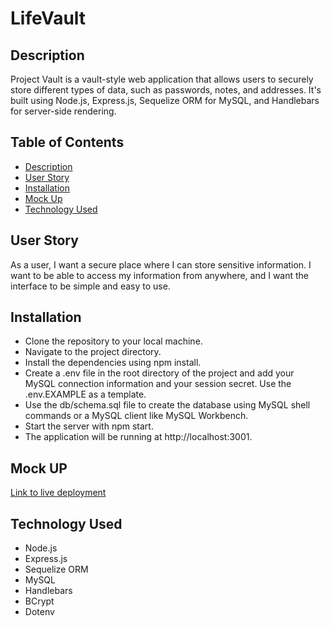 # LifeVault

## Description

Project Vault is a vault-style web application that allows users to securely store different types of data, such as passwords, notes, and addresses. It's built using Node.js, Express.js, Sequelize ORM for MySQL, and Handlebars for server-side rendering.

## Table of Contents

- [Description](#description)
- [User Story](#user-story)
- [Installation](#installation)
- [Mock Up](#mock-up)
- [Technology Used](#technology-used)

## User Story

As a user, I want a secure place where I can store sensitive information. I want to be able to access my information from anywhere, and I want the interface to be simple and easy to use.

## Installation

- Clone the repository to your local machine.
- Navigate to the project directory.
- Install the dependencies using npm install.
- Create a .env file in the root directory of the project and add your MySQL connection information and your session secret. Use the .env.EXAMPLE as a template.
- Use the db/schema.sql file to create the database using MySQL shell commands or a MySQL client like MySQL Workbench.
- Start the server with npm start.
- The application will be running at http://localhost:3001.

## Mock UP

[Link to live deployment](https://fierce-caverns-76810-3006413a677c.herokuapp.com/)

## Technology Used

- Node.js
- Express.js
- Sequelize ORM
- MySQL
- Handlebars
- BCrypt
- Dotenv


